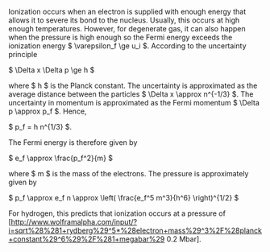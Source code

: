Ionization occurs when an electron is supplied with enough energy that allows it to severe its bond to the nucleus. Usually, this occurs at high enough temperatures. However, for degenerate gas, it can also happen when the pressure is high enough so the Fermi energy exceeds the ionization energy $ \varepsilon_f \ge u_i $. According to the uncertainty principle

$ \Delta x \Delta p \ge h $

where $ h $ is the Planck constant. The uncertainty is approximated as the average distance between the particles $ \Delta x \approx n^{-1/3} $. The uncertainty in momentum is approximated as the Fermi momentum $ \Delta p \approx p_f $. Hence,

$ p_f = h n^{1/3} $.

The Fermi energy is therefore given by

$ e_f \approx \frac{p_f^2}{m} $

where $ m $ is the mass of the electrons. The pressure is approximately given by

$ p_f \approx e_f n \approx \left( \frac{e_f^5 m^3}{h^6} \right)^{1/2} $

For hydrogen, this predicts that ionization occurs at a pressure of [http://www.wolframalpha.com/input/?i=sqrt%28%281+rydberg%29^5*%28electron+mass%29^3%2F%28planck+constant%29^6%29%2F%281+megabar%29 0.2 Mbar].